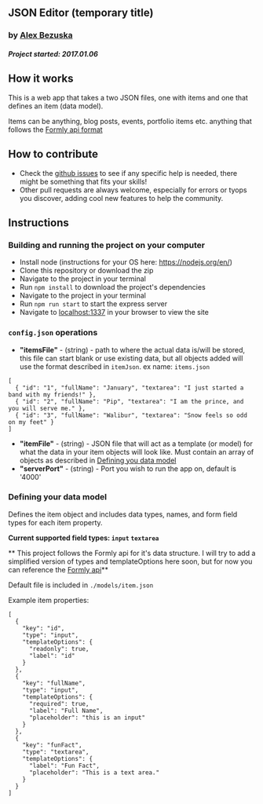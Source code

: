 ## JSON Editor (temporary title)
### by [Alex Bezuska](https://twitter.com/abezuska)

##### Project started: 2017.01.06

## How it works

This is a web app that takes a two JSON files, one with items and one that defines an item (data model).

Items can be anything, blog posts, events, portfolio items etc. anything that follows the [Formly api format](#defining-your-data-model)

## How to contribute

* Check the [github issues](https://github.com/AlexBezuska/json-editor/issues) to see if any specific help is needed, there might be something that fits your skills!
* Other pull requests are always welcome, especially for errors or tyops you discover, adding cool new features to help the community.

## Instructions

### Building and running the project on your computer

* Install node (instructions for your OS here: https://nodejs.org/en/)
* Clone this repository or download the zip
* Navigate to the project in your terminal
* Run `npm install` to download the project's dependencies
* Navigate to the project in your terminal
* Run `npm run start` to start the express server
* Navigate to [localhost:1337](localhost:1337) in your browser to view the site


### `config.json` operations

* **"itemsFile"** - (string) - path to where the actual data is/will be stored, this file can start blank or use existing data, but all objects added will use the format described in `itemJson`.
ex name: `items.json`

```
[
  { "id": "1", "fullName": "January", "textarea": "I just started a band with my friends!" },
  { "id": "2", "fullName": "Pip", "textarea": "I am the prince, and you will serve me." },
  { "id": "3", "fullName": "Walibur", "textarea": "Snow feels so odd on my feet" }
]
```

* **"itemFile"** - (string) - JSON file that will act as a template (or model) for what the data in your item objects will look like. Must contain an array of objects as described in [Defining you data model](#defining-your-data-model)
* **"serverPort"** - (string) - Port you wish to run the app on, default is '4000'

### Defining your data model

Defines the item object and includes data types, names, and form field types for each item property.

**Current supported field types: `input` `textarea`**


** This project follows the Formly api for it's data structure. I will try to add a simplified version of types and templateOptions here soon, but for now you can reference the [Formly api](http://docs.angular-formly.com/)**

Default file is included in `./models/item.json`

Example item properties:
```
[
  {
    "key": "id",
    "type": "input",
    "templateOptions": {
      "readonly": true,
      "label": "id"
    }
  },
  {
    "key": "fullName",
    "type": "input",
    "templateOptions": {
      "required": true,
      "label": "Full Name",
      "placeholder": "this is an input"
    }
  },
  {
    "key": "funFact",
    "type": "textarea",
    "templateOptions": {
      "label": "Fun Fact",
      "placeholder": "This is a text area."
    }
  }
]
```